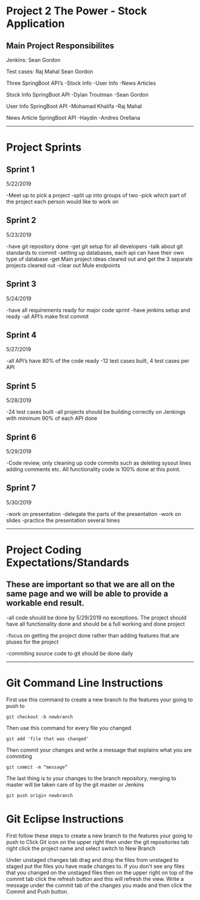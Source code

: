 # Project 2 The Power - Stock Application

## Main Project Responsibilites

Jenkins:
Sean Gordon

Test cases:
Raj Mahal
Sean Gordon

Three SpringBoot API’s
-Stock Info
-User Info
-News Articles

Stock Info SpringBoot API
-Dylan Troutman
-Sean Gordon

User Info SpringBoot API
-Mohamad Khalifa
-Raj Mahal

News Article SpringBoot API
-Haydin 
-Andres Orellana

------------------------------------------------------------------------------------------------------------------

# Project Sprints

## Sprint 1
5/22/2019

-Meet up to pick a project
-split up into groups of two
-pick which part of the project each person would like to work on


## Sprint 2
5/23/2019

-have git repository done
-get git setup for all developers
-talk about git standards to commit
-setting up databases, each api can have their own type of database
-get Main project ideas cleared out and get the 3 separate projects cleared out
-clear out Mule endpoints

## Sprint 3
5/24/2019

-have all requirements ready for major code sprint
-have jenkins setup and ready
-all API’s make first commit


## Sprint 4
5/27/2019

-all API’s have 80% of the code ready
-12 test cases built, 4 test cases per API 

## Sprint 5
5/28/2019

-24 test cases built
-all projects should be building correctly on Jenkings with minimum 90% of each API done

## Sprint 6
5/29/2019

-Code review, only cleaning up code commits such as deleting sysout lines adding comments etc. All functionality code is 100% done at this point.

## Sprint 7
5/30/2019

-work on presentation
-delegate the parts of the presentation
-work on slides
-practice the presentation several times

------------------------------------------------------------------------------------------------------------------

# Project Coding Expectations/Standards

## These are important so that we are all on the same page and we will be able to provide a workable end result.

-all code should be done by 5/29/2019 no exceptions. The project should have all functionality done and should be a full working and done project

-focus on getting the project done rather than adding features that are pluses for the project

-commiting source code to git should be done daily

------------------------------------------------------------------------------------------------------------------

# Git Command Line Instructions

First use this command to create a new branch to the features your going to push to
```
git checkout -b newbranch
```

Then use this command for every file you changed
```
git add 'file that was changed'
```

Then commit your changes and write a message that explains what you are commiting
```
git commit -m “message”
```

The last thing is to your changes to the branch repository, merging to master will be taken care of by the git master or Jenkins
```
git push origin newbranch
```

# Git Eclipse Instructions

First follow these steps to create a new branch to the features your going to push to
Click Git icon on the upper right then under the git repositories tab right click the project name and select switch to New Branch

Under unstaged changes tab drag and drop the files from unstaged to staged put the files you have made changes to. 
If you don't see any files that you changed on the unstaged files then on the upper right on top of the commit tab click the refresh button and this
will refresh the view.
Write a message under the commit tab of the changes you made and then click the Commit and Push button.




